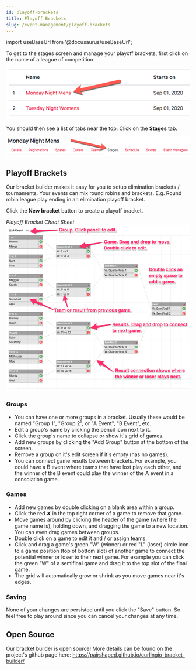 ```yaml
---
id: playoff-brackets
title: Playoff Brackets
slug: /event-management/playoff-brackets
---
```

import useBaseUrl from '@docusaurus/useBaseUrl';

To get to the stages screen and manage your playoff brackets, first click on the name of a league of competition.

![Events List](/img/docs/event-management/shared/events.png)

You should then see a list of tabs near the top.
Click on the **Stages** tab.

![Stages Navigation](/img/docs/event-management/stages/navigation.png)

## Playoff Brackets

Our bracket builder makes it easy for you to setup elimination brackets / tournaments. Your events can mix round robins and brackets. E.g. Round robin league play ending in an elimination playoff bracket.

Click the **New bracket** button to create a playoff bracket.

*Playoff Bracket Cheat Sheet*
![Playoff Bracket Cheat Sheet](/img/docs/event-management/stages/playoff-bracket.png)

### Groups

* You can have one or more groups in a bracket. Usually these would be named "Group 1", "Group 2", or "A Event", "B Event", etc.
* Edit a group's name by clicking the pencil icon next to it.
* Click the group's name to collapse or show it's grid of games.
* Add new groups by clicking the "Add Group" button at the bottom of the screen.
* Remove a group on it's edit screen if it's empty (has no games).
* You can connect game results between brackets. For example, you could have a B event where teams that have lost play each other, and the winner of the B event could play the winner of the A event in a consolation game.

### Games

* Add new games by double clicking on a blank area within a group.
* Click the red ✘ in the top right corner of a game to remove that game.
* Move games around by clicking the header of the game (where the game name is), holding down, and dragging the game to a new location. You can even drag games between groups.
* Double click on a game to edit it and / or assign teams.
* Click and drag a game's green "W" (winner) or red "L" (loser) circle icon to a game position (top of bottom slot) of another game to connect the potential winner or loser to their next game. For example you can click the green "W" of a semifinal game and drag it to the top slot of the final game.
* The grid will automatically grow or shrink as you move games near it's edges.

### Saving

None of your changes are persisted until you click the "Save" button. So feel free to play around since you can cancel your changes at any time.


## Open Source

Our bracket builder is open source! More details can be found on the project's github page here: <https://pairshaped.github.io/curlingio-bracket-builder/>
